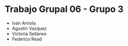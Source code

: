 # Trabajo Grupal 06 - Grupo 3

* Iván Arriola
* Agustin Vazquez
* Victoria Sellanes
* Federico Read
